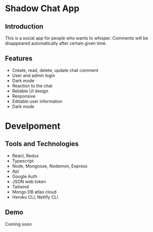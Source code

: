 # Shadow Chat App 
## Introduction
This is a social app for people who wants to whisper. Comments will be disappeared automatically after certain given time. 
## Features
- Create, read, delete, update chat comment
- User and admin login
- Dark mode
- Reaction to the chat
- Reliable UI design
- Responsive
- Editable user information
- Dark mode

# Develpoment
## Tools and Technologies
- React, Redux
- Typescript
- Node, Mongoose, Nodemon, Express
- Api
- Google Auth
- JSON web token
- Tailwind
- Mongo DB atlas cloud
- Heroku CLI, Netlify CLI
## Demo
Coming soon